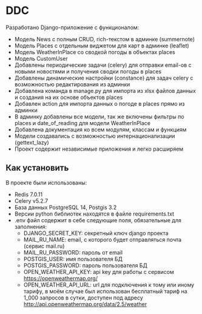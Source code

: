 ﻿# DDC
Разработано Django-приложение с функционалом:
* Модель News с полным CRUD, rich-текстом в админке (summernote)
* Модель Places с отдельным виджетом для карт в админке (leaflet)
* Модель WeatherInPlace со сводкой погоды в объектах places
* Модель CustomUser
* Добавлены периодические задачи (celery) для отправки email-ов 
с новыми новостями и получения сводки погоды в places
* Добавлены динамические настройки (constance) для задач celery
с возможностью редактирования из админки
* Добавлена команда в manage.py для импорта из xlsx файлов данных и создания
на их основе объектов places
* Добавлен action для импорта данных о погоде в places прямо из админки 
* В админку добавлены все модели, так же включены фильтры по places и date_of_reading
для модели WeatherInPlace
* Добавлена документация ко всем модулям, классам и функциям
* Модели создавались с возможностью интернационализации (gettext_lazy)
* Проект содержит независимые приложения и легко расширяем

## Как установить
В проекте были использованы:
* Redis 7.0.11
* Celery v5.2.7
* База данных PostgreSQL 14, Postgis 3.2
* Версии python библиотек находятся в файле requirements.txt
* .env файл содержит в себе следующие поля, обязательные для заполнения:
  * DJANGO_SECRET_KEY: секретный ключ django проекта
  * MAIL_RU_NAME: email, с которого будет отправляться почта (сервис mail.ru)
  * MAIL_RU_PASSWORD: пароль от email
  * POSTGIS_USER: имя пользователя БД
  * POSTGIS_PASSWORD: пароль пользователя БД
  * OPEN_WEATHER_API_KEY: api key для работы с сервисом https://openweathermap.org/
  * OPEN_WEATHER_API_URL: url для подключения к тому или иному тарифу, в моём случае
  был использован бесплатный тариф на 1_000 запросов в сутки, доступен под адресу
  http://api.openweathermap.org/data/2.5/weather

